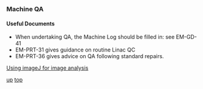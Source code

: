 ### Machine QA

#### Useful Documents
- When undertaking QA, the Machine Log should be filled in: see EM-GD-41
- EM-PRT-31 gives guidance on routine Linac QC
- EM-PRT-36 gives advice on QA following standard repairs.  

[Using imageJ for image analysis](imageJ_tips.md)

[up](README.md)
[top](../README.md)
